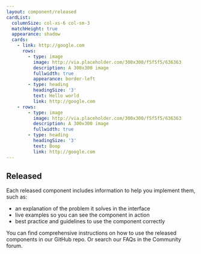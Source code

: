 ```yaml
---
layout: component/released
cardList:
  columnSize: col-xs-6 col-sm-3
  matchHeight: true
  appearance: shadow
  cards:
    - link: http://google.com
      rows:
        - type: image
          image: http://via.placeholder.com/300x300/f5f5f5/636363
          description: A 300x300 image
          fullwidth: true
          appearance: border-left
        - type: heading
          headingSize: '3'
          text: Hello world
          link: http://google.com
    - rows:
        - type: image
          image: http://via.placeholder.com/300x300/f5f5f5/636363
          description: A 300x300 image
          fullwidth: true
        - type: heading
          headingSize: '3'
          text: Boop
          link: http://google.com
---
```


## Released

Each released component includes information to help you implement them, such as:

- an explanation of the problem it solves in the interface
- live examples so you can see the component in action
- best practice and guidelines to use the component correctly

You can find comprehensive instructions on how to use the released components in our GitHub repo. Or search our FAQs in the Community forum.
